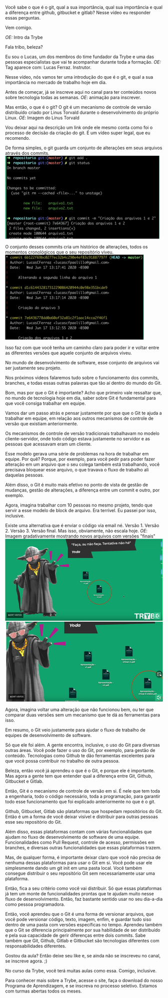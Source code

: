 Você sabe o que é o git, qual a sua importância, qual sua importância e qual a diferença entre github, gitbucket e gitlab? Nesse vídeo eu responder essas perguntas.

Vem comigo.

_OE:_ Intro da Trybe

Fala tribo, beleza?

Eu sou o Lucas, um dos membros do time fundador da Trybe e uma das pessoas especialistas que vai te acompanhar durante toda a formação.
_OE:_ Tag aparece com: Lucas Ferraz. Instrutor.

Nesse vídeo, nós vamos ter uma introdução do que é o git, e qual a sua importância no mercado de trabalho hoje em dia.

Antes de começar, já se inscreve aqui no canal para ter conteúdos novos sobre tecnologia todas as semanas.
_OE_: animação para inscrever.

Mas então, o que é o git? O git é um mecanismo de controle de versão distribuído criado por Linus Torvald durante o desenvolvimento do próprio Linux.
_OE_: Imagem do Linus Torvald

Vou deixar aqui na descrição um link onde ele mesmo conta como foi o processo de decisão da criação do git. É um vídeo super legal, que eu recomendo.

De forma simples, o git guarda um conjunto de alterações em seus arquivos através dos commits.
![imagem demonstrando terminal com git](./print_01.png)

O conjunto desses commits cria um histórico de alterações, todos os momentos cronológicos que o seu repositório viveu.
![imagem demonstrando terminal com git log](./print_02.png)

Isso faz com que você tenha um caminho claro para poder ir e voltar entre as diferentes versões que aquele conjunto de arquivos viveu.

No mundo de desenvolvimento de software, esse conjunto de arquivos vai ser justamente seu projeto.

Nos próximos videos falaremos tudo sobre o funcionamento dos commits, branches, e todas essas outras palavras que tão aí dentro do mundo do Git.

Bom, mas por que o Git é importante? Acho que primeiro vale ressaltar que, no mundo de tecnologia hoje em dia, saber sobre Git é fundamental para que você consiga trabalhar em equipe.

Vamos dar um passo atrás e pensar justamente por que que o Git te ajuda a trabalhar em equipe, em relação aos outros mecanismos de controle de versão que existiam anteriormente.

Os mecanismos de controle de versão tradicionais trabalhavam no modelo cliente-servidor, onde todo código estava justamente no servidor e as pessoas que acessavam eram um cliente.

Esse modelo gerava uma série de problemas na hora de trabalhar em equipe. Por quê? Porque, por exemplo, para você pedir para poder fazer alteração em um arquivo que o seu colega também está trabalhando, você precisava bloquear esse arquivo, o que travava o fluxo de trabalho ali daquelas pessoas.

Além disso, o Git é muito mais efetivo no ponto de vista de gestão de mudanças, gestão de alterações, a diferença entre um commit e outro, por exemplo.

Agora, imagina trabalhar com 10 pessoas no mesmo projeto, tendo que servir a esse modelo de block de arquivo. Era terrível. Eu passei por isso, inclusive.

Existe uma alternativa que é enviar o código via email né. Versão 1. Versão 2. Versão 3. Versão final. Mas isso, obviamente, não escala hoje.
_OE_: Imagem gradativamente mostrando novos arquivos com versões "finais"
![imagem mostrando o print como um todo](./print_03.png)
![imagem mostrando a ultima pasta a ser adiciona](./print_04.png)

Agora, imagina voltar uma alteração que não funcionou bem, ou ter que comparar duas versões sem um mecanismo que te dá as ferramentas para isso.

Em resumo, o Git veio justamente para ajudar o fluxo de trabalho de equipes de desenvolvimento de software.

Só que ele foi além. A gente encontra, inclusive, o uso do Git para diversas outras áreas. Você pode fazer o uso do Git, por exemplo, para gestão de conteúdo. Tecnologias como Github te dão ferramentas excelentes para que você possa contribuir no trabalho de outra pessoa.

Beleza, então você já aprendeu o que é o Git, e porque ele é importante. Mas agora a gente tem que entender qual a diferença entre Git, Github, Gitbucket e Gitlab.

Então, Git é o mecanismo de controle de versão em si. É nele que tem toda a engenharia, todo o código necessário, toda a programação, para garantir todo esse funcionamento que foi explicado anteriormente no que é o git.

Github, Gitbucket, Gitlab são plataformas que hospedam repositórios do Git. Então é um a forma de você deixar visível e distribuir para outras pessoas esse seu repositório do Git.

Além disso, essas plataformas contam com várias funcionalidades que ajudam no fluxo de desenvolvimento de software de uma equipe. Funcionalidades como Pull Request, controle de acesso, permissões em branches, e diversas outras funcionalidades que essas plataformas trazem.

Mas, de qualquer forma, é importante deixar claro que você não precisa de nenhuma dessas plataformas para usar o Git em si. Você pode usar ele simplesmente dando um git init em uma pasta local. Você também consegue distribuir o seu repositório Git sem necessariamente usar uma plataforma.

Então, fica a seu critério como você vai distribuir. Só que essas plataformas já tem um monte de funcionalidades prontas que te ajudam muito nesse fluxo de desenvolvimento. Então, faz bastante sentido usar no seu dia-a-dia como pessoa programadora.

Então, você aprendeu que o Git é uma forma de versionar arquivos, que você pode versionar código, texto, imagem, enfim, e guardar tudo siso dentro de uma pasta com versões específicas no tempo. Aprendeu também que o Git se diferencia principalmente por sua habilidade de ser distribuído e pela sua capacidade de gerir diferenças entre dois commits. Sabe também que Git, Github, Gitlab e Gitbucket são tecnologias diferentes com responsabilidades diferentes.

Gostou da aula? Então deixe seu like e, se ainda não se inscreveu no canal, se inscreve agora. ;)

No curso da Trybe, você terá muitas aulas como essa. Comigo, inclusive.

Para conhecer mais sobre a Trybe, acesse o site, faça o download do nosso Programa de Aprendizagem, e se inscreva no processo seletivo. Estamos com turmas abertas todos os meses.
